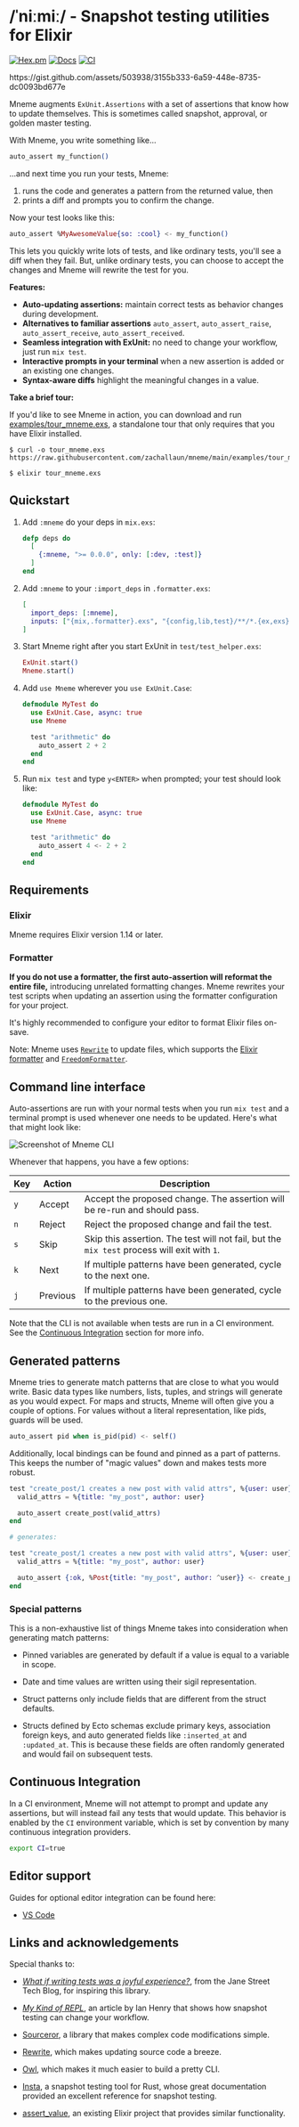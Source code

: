# /ˈniːmiː/ - Snapshot testing utilities for Elixir

[![Hex.pm](https://img.shields.io/hexpm/v/mneme.svg)](https://hex.pm/packages/mneme)
[![Docs](https://img.shields.io/badge/hexdocs-docs-8e7ce6.svg)](https://hexdocs.pm/mneme)
[![CI](https://github.com/zachallaun/mneme/actions/workflows/ci.yml/badge.svg?branch=main)](https://github.com/zachallaun/mneme/actions/workflows/ci.yml)

<p data-video>https://gist.github.com/assets/503938/3155b333-6a59-448e-8735-dc0093bd677e</p>

Mneme augments `ExUnit.Assertions` with a set of assertions that know how to update themselves.
This is sometimes called snapshot, approval, or golden master testing.

With Mneme, you write something like...

```elixir
auto_assert my_function()
```

...and next time you run your tests, Mneme:

1. runs the code and generates a pattern from the returned value, then
2. prints a diff and prompts you to confirm the change.

Now your test looks like this:

```elixir
auto_assert %MyAwesomeValue{so: :cool} <- my_function()
```

This lets you quickly write lots of tests, and like ordinary tests, you'll see a diff when they fail.
But, unlike ordinary tests, you can choose to accept the changes and Mneme will rewrite the test for you.

**Features:**

  * **Auto-updating assertions:** maintain correct tests as behavior changes during development.
  * **Alternatives to familiar assertions** `auto_assert`, `auto_assert_raise`, `auto_assert_receive`, `auto_assert_received`.
  * **Seamless integration with ExUnit:** no need to change your workflow, just run `mix test`.
  * **Interactive prompts in your terminal** when a new assertion is added or an existing one changes.
  * **Syntax-aware diffs** highlight the meaningful changes in a value.

**Take a brief tour:**

If you'd like to see Mneme in action, you can download and run [examples/tour_mneme.exs](https://github.com/zachallaun/mneme/blob/main/examples/tour_mneme.exs), a standalone tour that only requires that you have Elixir installed.

```shell
$ curl -o tour_mneme.exs https://raw.githubusercontent.com/zachallaun/mneme/main/examples/tour_mneme.exs

$ elixir tour_mneme.exs
```

## Quickstart

1.  Add `:mneme` do your deps in `mix.exs`:

    ```elixir
    defp deps do
      [
        {:mneme, ">= 0.0.0", only: [:dev, :test]}
      ]
    end
    ```

2.  Add `:mneme` to your `:import_deps` in `.formatter.exs`:

    ```elixir
    [
      import_deps: [:mneme],
      inputs: ["{mix,.formatter}.exs", "{config,lib,test}/**/*.{ex,exs}"]
    ]
    ```

3.  Start Mneme right after you start ExUnit in `test/test_helper.exs`:

    ```elixir
    ExUnit.start()
    Mneme.start()
    ```

4.  Add `use Mneme` wherever you `use ExUnit.Case`:

    ```elixir
    defmodule MyTest do
      use ExUnit.Case, async: true
      use Mneme

      test "arithmetic" do
        auto_assert 2 + 2
      end
    end
    ```

5.  Run `mix test` and type `y<ENTER>` when prompted; your test should look like:

    ```elixir
    defmodule MyTest do
      use ExUnit.Case, async: true
      use Mneme

      test "arithmetic" do
        auto_assert 4 <- 2 + 2
      end
    end
    ```

## Requirements

### Elixir

Mneme requires Elixir version 1.14 or later.

### Formatter

**If you do not use a formatter, the first auto-assertion will reformat the entire file,** introducing unrelated formatting changes.
Mneme rewrites your test scripts when updating an assertion using the formatter configuration for your project.

It's highly recommended to configure your editor to format Elixir files on-save.

Note: Mneme uses [`Rewrite`](https://github.com/hrzndhrn/rewrite) to update files, which supports the [Elixir formatter](https://hexdocs.pm/mix/Mix.Tasks.Format.html) and [`FreedomFormatter`](https://github.com/marcandre/freedom_formatter).

## Command line interface

Auto-assertions are run with your normal tests when you run `mix test` and a terminal prompt is used whenever one needs to be updated.
Here's what that might look like:

![Screenshot of Mneme CLI](https://github.com/zachallaun/mneme/blob/main/docs/assets/images/demo_screenshot.png?raw=true)

Whenever that happens, you have a few options:

|Key|Action|Description|
|-|-|-|
|`y`|Accept|Accept the proposed change. The assertion will be re-run and should pass.|
|`n`|Reject|Reject the proposed change and fail the test.|
|`s`|Skip|Skip this assertion. The test will not fail, but the `mix test` process will exit with `1`.|
|`k`|Next|If multiple patterns have been generated, cycle to the next one.|
|`j`|Previous|If multiple patterns have been generated, cycle to the previous one.|

Note that the CLI is not available when tests are run in a CI environment.
See the [Continuous Integration](#continuous-integration) section for more info.

## Generated patterns

Mneme tries to generate match patterns that are close to what you would write.
Basic data types like numbers, lists, tuples, and strings will generate as you would expect.
For maps and structs, Mneme will often give you a couple of options.
For values without a literal representation, like pids, guards will be used.

```elixir
auto_assert pid when is_pid(pid) <- self()
```

Additionally, local bindings can be found and pinned as a part of patterns.
This keeps the number of "magic values" down and makes tests more robust.

```elixir
test "create_post/1 creates a new post with valid attrs", %{user: user} do
  valid_attrs = %{title: "my_post", author: user}

  auto_assert create_post(valid_attrs)
end

# generates:

test "create_post/1 creates a new post with valid attrs", %{user: user} do
  valid_attrs = %{title: "my_post", author: user}

  auto_assert {:ok, %Post{title: "my_post", author: ^user}} <- create_post(valid_attrs)
end
```

### Special patterns

This is a non-exhaustive list of things Mneme takes into consideration when generating match patterns:

  * Pinned variables are generated by default if a value is equal to a variable in scope.

  * Date and time values are written using their sigil representation.

  * Struct patterns only include fields that are different from the struct defaults.

  * Structs defined by Ecto schemas exclude primary keys, association foreign keys, and auto generated fields like `:inserted_at` and `:updated_at`. This is because these fields are often randomly generated and would fail on subsequent tests.

## Continuous Integration

In a CI environment, Mneme will not attempt to prompt and update any assertions, but will instead fail any tests that would update.
This behavior is enabled by the `CI` environment variable, which is set by convention by many continuous integration providers.

```bash
export CI=true
```

## Editor support

Guides for optional editor integration can be found here:

  * [VS Code](https://hexdocs.pm/mneme/vscode_setup.html)

## Links and acknowledgements

Special thanks to:

  * [_What if writing tests was a joyful experience?_](https://blog.janestreet.com/the-joy-of-expect-tests/), from the Jane Street Tech Blog, for inspiring this library.

  * [_My Kind of REPL_](https://ianthehenry.com/posts/my-kind-of-repl/), an article by Ian Henry that shows how snapshot testing can change your workflow.

  * [Sourceror](https://github.com/doorgan/sourceror), a library that makes complex code modifications simple.

  * [Rewrite](https://github.com/hrzndhrn/rewrite), which makes updating source code a breeze.

  * [Owl](https://github.com/fuelen/owl), which makes it much easier to build a pretty CLI.

  * [Insta](https://insta.rs/), a snapshot testing tool for Rust, whose great documentation provided an excellent reference for snapshot testing.

  * [assert_value](https://github.com/assert-value/assert_value_elixir), an existing Elixir project that provides similar functionality.

